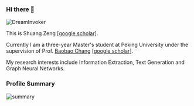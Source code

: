 ### Hi there 👋
<p align="left"> <img src="https://komarev.com/ghpvc/?username=DreamInvoker" alt="DreamInvoker" /> </p>

This is Shuang Zeng [[google scholar]](https://scholar.google.com/citations?user=cTanK_QAAAAJ&hl=en). 

Currently I am a three-year Master's student at Peking University under the supervision of Prof. [Baobao Chang](https://icl.pku.edu.cn/cy/cbb/index.htm) [[google scholar]](https://scholar.google.com/citations?user=LaKNyhQAAAAJ&hl=en).

My research interests include Information Extraction, Text Generation and Graph Neural Networks.

<!--
**DreamInvoker/DreamInvoker** is a ✨ _special_ ✨ repository because its `README.md` (this file) appears on your GitHub profile.

Here are some ideas to get you started:

- 🔭 I’m currently working on ...
- 🌱 I’m currently learning ...
- 👯 I’m looking to collaborate on ...
- 🤔 I’m looking for help with ...
- 💬 Ask me about ...
- 📫 How to reach me: ...
- 😄 Pronouns: ...
- ⚡ Fun fact: ...
-->

### Profile Summary

![summary](https://github-readme-stats.vercel.app/api?username=DreamInvoker&show_icons=true&theme=radical)
